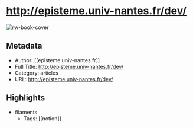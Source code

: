 # http://episteme.univ-nantes.fr/dev/

![rw-book-cover](https://readwise-assets.s3.amazonaws.com/static/images/article1.be68295a7e40.png)

## Metadata
- Author: [[episteme.univ-nantes.fr]]
- Full Title: http://episteme.univ-nantes.fr/dev/
- Category: articles
- URL: http://episteme.univ-nantes.fr/dev/

## Highlights
- filaments
    - Tags: [[notion]] 
